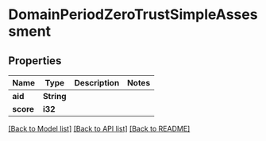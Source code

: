 # DomainPeriodZeroTrustSimpleAssessment

## Properties

Name | Type | Description | Notes
------------ | ------------- | ------------- | -------------
**aid** | **String** |  | 
**score** | **i32** |  | 

[[Back to Model list]](../README.md#documentation-for-models) [[Back to API list]](../README.md#documentation-for-api-endpoints) [[Back to README]](../README.md)


